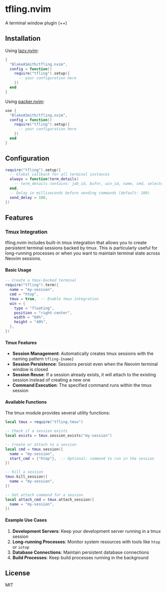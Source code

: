 # tfling.nvim

A terminal window plugin (++)

## Installation

Using [lazy.nvim](https://github.com/folke/lazy.nvim):

```lua
{
  "BlakeASmith/tfling.nvim",
  config = function()
    require("tfling").setup({
      -- your configuration here
    })
  end
}
```

Using [packer.nvim](https://github.com/wbthomason/packer.nvim):

```lua
use {
  "BlakeASmith/tfling.nvim",
  config = function()
    require("tfling").setup({
      -- your configuration here
    })
  end
}
```

## Configuration

```lua
require("tfling").setup({
  -- Global callback for all terminal instances
  always = function(term_details)
    -- term_details contains: job_id, bufnr, win_id, name, cmd, selected_text, send, win
  end,
  -- Delay in milliseconds before sending commands (default: 100)
  send_delay = 100,
})
```

## Features

### Tmux Integration

tfling.nvim includes built-in tmux integration that allows you to create persistent terminal sessions backed by tmux. This is particularly useful for long-running processes or when you want to maintain terminal state across Neovim sessions.

#### Basic Usage

```lua
-- Create a tmux-backed terminal
require("tfling").term({
  name = "my-session",
  cmd = "htop",
  tmux = true,  -- Enable tmux integration
  win = {
    type = "floating",
    position = "right-center",
    width = "60%",
    height = "40%",
  },
})
```

#### Tmux Features

- **Session Management**: Automatically creates tmux sessions with the naming pattern `tfling-{name}`
- **Session Persistence**: Sessions persist even when the Neovim terminal window is closed
- **Session Reuse**: If a session already exists, it will attach to the existing session instead of creating a new one
- **Command Execution**: The specified command runs within the tmux session

#### Available Functions

The tmux module provides several utility functions:

```lua
local tmux = require("tfling.tmux")

-- Check if a session exists
local exists = tmux.session_exists("my-session")

-- Create or attach to a session
local cmd = tmux.session({
  name = "my-session",
  start_cmd = {"htop"},  -- Optional: command to run in the session
})

-- Kill a session
tmux.kill_session({
  name = "my-session",
})

-- Get attach command for a session
local attach_cmd = tmux.attach_session({
  name = "my-session",
})
```

#### Example Use Cases

1. **Development Servers**: Keep your development server running in a tmux session
2. **Long-running Processes**: Monitor system resources with tools like `htop` or `iotop`
3. **Database Connections**: Maintain persistent database connections
4. **Build Processes**: Keep build processes running in the background

## License

MIT
